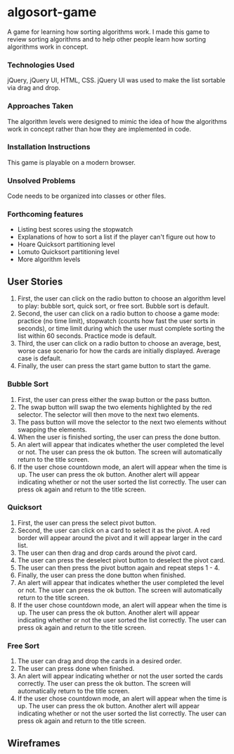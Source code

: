 # algosort-game
A game for learning how sorting algorithms work. 
I made this game to review sorting algorithms and to help other people learn how sorting algorithms work in concept.

### Technologies Used
jQuery, jQuery UI, HTML, CSS. jQuery UI was used to make the list sortable via drag and drop.

### Approaches Taken
The algorithm levels were designed to mimic the idea of how the algorithms work in concept rather than how they are implemented in code. 

### Installation Instructions
This game is playable on a modern browser.

### Unsolved Problems 
Code needs to be organized into classes or other files. 

### Forthcoming features
- Listing best scores using the stopwatch
- Explanations of how to sort a list if the player can't figure out how to 
- Hoare Quicksort partitioning level
- Lomuto Quicksort partitioning level 
- More algorithm levels 

## User Stories

1. First, the user can click on the radio button to choose an algorithm level to play: bubble sort, quick sort, or free sort. Bubble sort is default.
2. Second, the user can click on a radio button to choose a game mode: practice (no time limit), stopwatch (counts how fast the user sorts in seconds), or time limit during which the user must complete sorting the list within 60 seconds. Practice mode is default. 
3. Third, the user can click on a radio button to choose an average, best, worse case scenario for how the cards are initially displayed. Average case is default.
5. Finally, the user can press the start game button to start the game.

### Bubble Sort
1. First, the user can press either the swap button or the pass button.
3. The swap button will swap the two elements highlighted by the red selector. The selector will then move to the next two elements. 
4. The pass button will move the selector to the next two elements without swapping the elements.
5. When the user is finished sorting, the user can press the done button.
6. An alert will appear that indicates whether the user completed the level or not. The user can press the ok button. The screen will automatically return to the title screen.
7. If the user chose countdown mode, an alert will appear when the time is up. The user can press the ok button. Another alert will appear indicating whether or not the user sorted the list correctly. The user can press ok again and return to the title screen. 

### Quicksort
1. First, the user can press the select pivot button.
2. Second, the user can click on a card to select it as the pivot. A red border will appear around the pivot and it will appear larger in the card list.
3. The user can then drag and drop cards around the pivot card.
4. The user can press the deselect pivot button to deselect the pivot card.
5. The user can then press the pivot button again and repeat steps 1 - 4. 
6. Finally, the user can press the done button when finished. 
7. An alert will appear that indicates whether the user completed the level or not. The user can press the ok button. The screen will automatically return to the title screen.
8. If the user chose countdown mode, an alert will appear when the time is up. The user can press the ok button. Another alert will appear indicating whether or not the user sorted the list correctly. The user can press ok again and return to the title screen. 

### Free Sort
1. The user can drag and drop the cards in a desired order.
2. The user can press done when finished.
3. An alert will appear indicating whether or not the user sorted the cards correctly. The user can press the ok button. The screen will automatically return to the title screen.
4. If the user chose countdown mode, an alert will appear when the time is up. The user can press the ok button. Another alert will appear indicating whether or not the user sorted the list correctly. The user can press ok again and return to the title screen. 

## Wireframes
[title]: Wireframes/title-screen.jpg
